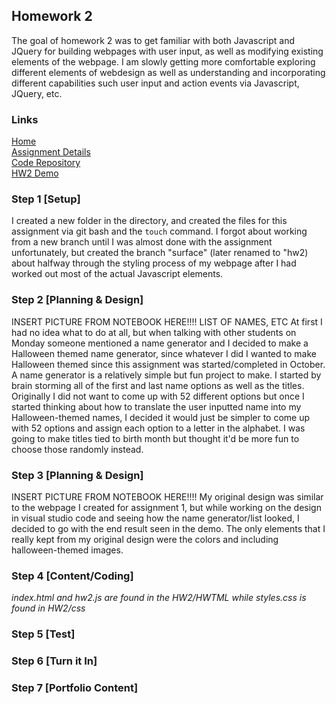 ## Homework 2
The goal of homework 2 was to get familiar with both Javascript and JQuery for building webpages with user input, as well as modifying existing elements of the webpage.
I am slowly getting more comfortable exploring different elements of webdesign as well as understanding and incorporating different capabilities such user input and action events via Javascript, JQuery, etc.

### Links
[Home](https://siphry.github.io)  
[Assignment Details](http://www.wou.edu/~morses/classes/cs46x/assignments/HW2.html)  
[Code Repository](https://github.com/siphry/siphry.github.io/tree/master/HW2)  
[HW2 Demo](https://siphry.github.io/HW2/HTML/index.html)

### Step 1 [Setup]
I created a new folder in the directory, and created the files for this assignment via git bash and the `touch` command. I forgot about working from a new branch until I was almost done with the assignment unfortunately, but created the branch "surface" (later renamed to "hw2) about halfway through the styling process of my webpage after I had worked out most of the actual Javascript elements.    

### Step 2 [Planning & Design]
INSERT PICTURE FROM NOTEBOOK HERE!!!! LIST OF NAMES, ETC
At first I had no idea what to do at all, but when talking with other students on Monday someone mentioned a name generator and I decided to make a Halloween themed name generator, since whatever I did I wanted to make Halloween themed since this assignment was started/completed in October. A name generator is a relatively simple but fun project to make. I started by brain storming all of the first and last name options as well as the titles. Originally I did not want to come up with 52 different options but once I started thinking about how to translate the user inputted name into my Halloween-themed names, I decided it would just be simpler to come up with 52 options and assign each option to a letter in the alphabet. I was going to make titles tied to birth month but thought it'd be more fun to choose those randomly instead. 

### Step 3 [Planning & Design]
INSERT PICTURE FROM NOTEBOOK HERE!!!! 
My original design was similar to the webpage I created for assignment 1, but while working on the design in visual studio code and seeing how the name generator/list looked, I decided to go with the end result seen in the demo. The only elements that I really kept from my original design were the colors and including halloween-themed images. 

### Step 4 [Content/Coding]
*index.html and hw2.js are found in the HW2/HWTML while styles.css is found in HW2/css* 

### Step 5 [Test]

### Step 6 [Turn it In]

### Step 7 [Portfolio Content]
